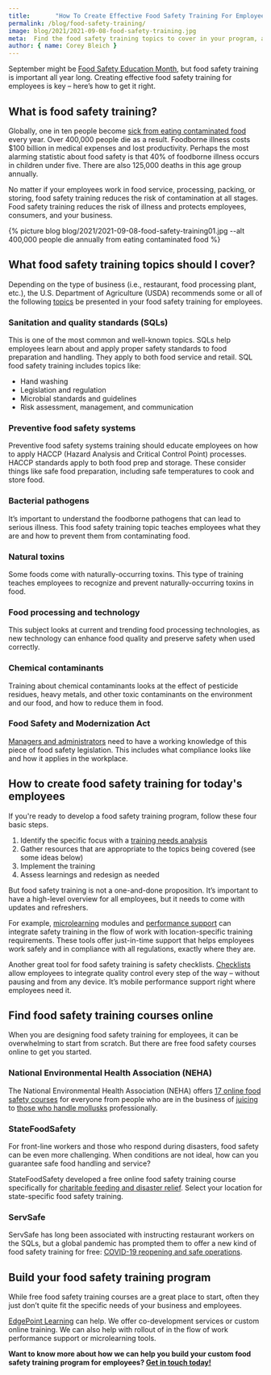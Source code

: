 ```yaml
---
title:       "How To Create Effective Food Safety Training For Employees"
permalink: /blog/food-safety-training/
image: blog/2021/2021-09-08-food-safety-training.jpg
meta:  Find the food safety training topics to cover in your program, as well as examples of free courses to work from while you’re building your program.
author: { name: Corey Bleich }
---
```


​​September might be [Food Safety Education Month](https://www.cdc.gov/foodsafety/education-month.html), but food safety training is important all year long. Creating effective food safety training for employees is key – here’s how to get it right.

## What is food safety training?

Globally, one in ten people become [sick from eating contaminated food](https://www.who.int/news-room/fact-sheets/detail/food-safety) every year. Over 400,000 people die as a result. Foodborne illness costs $100 billion in medical expenses and lost productivity. Perhaps the most alarming statistic about food safety is that 40% of foodborne illness occurs in children under five. There are also 125,000 deaths in this age group annually.

No matter if your employees work in food service, processing, packing, or storing, food safety training reduces the risk of contamination at all stages. Food safety training reduces the risk of illness and protects employees, consumers, and your business.



{% picture blog blog/2021/2021-09-08-food-safety-training01.jpg --alt 400,000 people die annually from eating contaminated food %}



## What food safety training topics should I cover?

Depending on the type of business (i.e., restaurant, food processing plant, etc.), the U.S. Department of Agriculture (USDA) recommends some or all of the following [topics](https://www.nal.usda.gov/fsrio/food-safety-topics-0) be presented in your food safety training for employees.

### Sanitation and quality standards (SQLs)

This is one of the most common and well-known topics. SQLs help employees learn about and apply proper safety standards to food preparation and handling. They apply to both food service and retail.
SQL food safety training includes topics like:

* Hand washing
* Legislation and regulation
* Microbial standards and guidelines
* Risk assessment, management, and communication

### Preventive food safety systems

Preventive food safety systems training should educate employees on how to apply HACCP (Hazard Analysis and Critical Control Point) processes. HACCP standards apply to both food prep and storage. These consider things like safe food preparation, including safe temperatures to cook and store food.

### Bacterial pathogens

It’s important to understand the foodborne pathogens that can lead to serious illness. This food safety training topic teaches employees what they are and how to prevent them from contaminating food.

### Natural toxins

Some foods come with naturally-occurring toxins. This type of training teaches employees to recognize and prevent naturally-occurring toxins in food.

### Food processing and technology

This subject looks at current and trending food processing technologies, as new technology can enhance food quality and preserve safety when used correctly.

### Chemical contaminants

Training about chemical contaminants looks at the effect of pesticide residues, heavy metals, and other toxic contaminants on the environment and our food, and how to reduce them in food.

### Food Safety and Modernization Act

[Managers and administrators](/blog/restaurant-managers-training-program/) need to have a working knowledge of this piece of food safety legislation. This includes what compliance looks like and how it applies in the workplace.

## How to create food safety training for today's employees

If you're ready to develop a food safety training program, follow these four basic steps.

1. Identify the specific focus with a [training needs analysis](/blog/training-needs-analysis/)
2. Gather resources that are appropriate to the topics being covered (see some ideas below)
3. Implement the training
4. Assess learnings and redesign as needed

But food safety training is not a one-and-done proposition. It’s important to have a high-level overview for all employees, but it needs to come with updates and refreshers.

For example, [microlearning](/microlearning/) modules and [performance support](/performance-support/) can integrate safety training in the flow of work with location-specific training requirements. These tools offer just-in-time support that helps employees work safely and in compliance with all regulations, exactly where they are.

Another great tool for food safety training is safety checklists. [Checklists](/blog/safety-inspection-checklist/) allow employees to integrate quality control every step of the way – without pausing and from any device. It’s mobile performance support right where employees need it.

## Find food safety training courses online

When you are designing food safety training for employees, it can be overwhelming to start from scratch. But there are free food safety courses online to get you started.

### National Environmental Health Association (NEHA)

The National Environmental Health Association (NEHA) offers [17 online food safety courses](https://www.neha.org/eh-topics/food-safety-0/food-safety-online-training-resources) for everyone from people who are in the business of [juicing](https://neha.moonami.com/login/index.php) to [those who handle mollusks](https://neha.moonami.com/login/index.php) professionally.

### StateFoodSafety

For front-line workers and those who respond during disasters, food safety can be even more challenging. When conditions are not ideal, how can you guarantee safe food handling and service?

StateFoodSafety developed a free online food safety training course specifically for [charitable feeding and disaster relief](https://www.statefoodsafety.com/CustomPortal/DisasterRelief#/). Select your location for state-specific food safety training.

<!-- ### Pacific Open Learning Health Net (POLHN)

Associated with the World Health Organization (WHO), the Pacific Open Learning Health Net (POLHN) offers a variety of free online food safety training courses. These include courses in:

* [Food safety inspection](https://polhn.wpro.who.int/courses/food-Inspector)
* [Advanced food safety](https://polhn.wpro.who.int/courses/advanced-food-safety)
* [Nutrition](https://polhn.wpro.who.int/courses/nutrition) -->

### ServSafe

ServSafe has long been associated with instructing restaurant workers on the SQLs, but a global pandemic has prompted them to offer a new kind of food safety training for free: [COVID-19 reopening and safe operations](https://www.servsafe.com/Landing-Pages/Free-Courses).

## Build your food safety training program

While free food safety training courses are a great place to start, often they just don’t quite fit the specific needs of your business and employees.

[EdgePoint Learning](https://www.edgepointlearning.com/) can help. We offer co-development services or custom online training. We can also help with rollout of in the flow of work performance support or microlearning tools.

**Want to know more about how we can help you build your custom food safety training program for employees? [Get in touch today!](/contact/)**